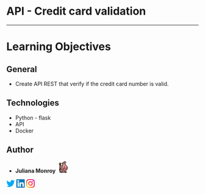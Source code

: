 # API - Credit card validation
------

# Learning Objectives

## General

- Create API REST that verify if the credit card number is valid.

## Technologies

- Python - flask
- API
- Docker



<!-- Contact info -->

## Author

- **Juliana Monroy** <img src="https://github.com/deut-erium/deut-erium/blob/master/assets/gandalf_parrot.gif" width="30px"/>

[<img align="center" alt="contact | Twitter" width="22px" src="https://github.com/deut-erium/deut-erium/blob/master/assets/twitter.svg" />](https://twitter.com/julianamonroy03)
[<img align="center" alt="contact | LinkedIn" width="22px" src="https://github.com/deut-erium/deut-erium/blob/master/assets/linkedin.svg" />](https://www.linkedin.com/in/juliana-monroy-perez/)
[<img align="center" alt="contact | Instagram" width="22px" src="https://github.com/hargun79/hargun79/blob/master/Assets/Instagram.svg" />](https://www.instagram.com/julianamonr03/)
